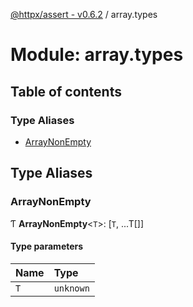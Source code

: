 [@httpx/assert - v0.6.2](../README.md) / array.types

# Module: array.types

## Table of contents

### Type Aliases

- [ArrayNonEmpty](array_types.md#arraynonempty)

## Type Aliases

### ArrayNonEmpty

Ƭ **ArrayNonEmpty**\<`T`\>: [`T`, ...T[]]

#### Type parameters

| Name | Type |
| :------ | :------ |
| `T` | `unknown` |
